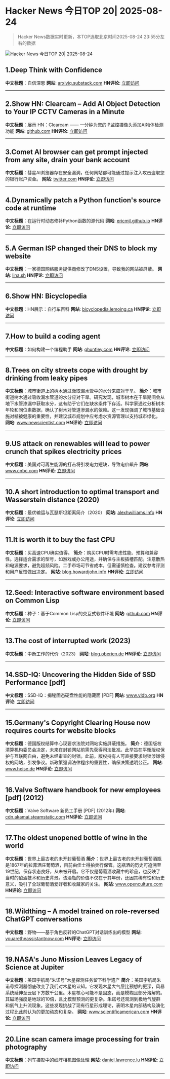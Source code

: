 # Hacker News 今日TOP 20| 2025-08-24

> Hacker News数据实时更新，本TOP选取北京时间2025-08-24 23:55分左右的数据

![Hacker News 今日TOP 20| 2025-08-24](https://img.chuhaix.com/2024/0910_imageFile-1665440404179-628424718_1725901191.png)

## 1.Deep Think with Confidence
**中文标题**：自信深思
**网站**:  <a href='https://arxiviq.substack.com/p/deep-think-with-confidence' target='_blank' rel='nofollow'>arxiviq.substack.com</a>
**HN评论**:  <a href='https://news.ycombinator.com/item?id=45004617&utm_source=www.chuhaix.com' target='_blank' rel='nofollow'>立即访问</a>

---

## 2.Show HN: Clearcam – Add AI Object Detection to Your IP CCTV Cameras in a Minute
**中文标题**：展示 HN：Clearcam —— 一分钟为您的IP监控摄像头添加AI物体检测功能
**网站**:  <a href='https://github.com/roryclear/clearcam' target='_blank' rel='nofollow'>github.com</a>
**HN评论**:  <a href='https://news.ycombinator.com/item?id=45003420&utm_source=www.chuhaix.com' target='_blank' rel='nofollow'>立即访问</a>

---

## 3.Comet AI browser can get prompt injected from any site, drain your bank account
**中文标题**：彗星AI浏览器存在安全漏洞，任何网站都可能通过提示注入攻击盗取您的银行账户资金。
**网站**:  <a href='https://twitter.com/zack_overflow/status/1959308058200551721' target='_blank' rel='nofollow'>twitter.com</a>
**HN评论**:  <a href='https://news.ycombinator.com/item?id=45004846&utm_source=www.chuhaix.com' target='_blank' rel='nofollow'>立即访问</a>

---

## 4.Dynamically patch a Python function's source code at runtime
**中文标题**：在运行时动态修补Python函数的源代码
**网站**:  <a href='https://ericmjl.github.io/blog/2025/8/23/wicked-python-trickery-dynamically-patch-a-python-functions-source-code-at-runtime/' target='_blank' rel='nofollow'>ericmjl.github.io</a>
**HN评论**:  <a href='https://news.ycombinator.com/item?id=45003750&utm_source=www.chuhaix.com' target='_blank' rel='nofollow'>立即访问</a>

---

## 5.A German ISP changed their DNS to block my website
**中文标题**：一家德国网络服务提供商修改了DNS设置，导致我的网站被屏蔽。
**网站**:  <a href='https://lina.sh/blog/telefonica-sabotages-me' target='_blank' rel='nofollow'>lina.sh</a>
**HN评论**:  <a href='https://news.ycombinator.com/item?id=45003033&utm_source=www.chuhaix.com' target='_blank' rel='nofollow'>立即访问</a>

---

## 6.Show HN: Bicyclopedia
**中文标题**：HN展示：自行车百科
**网站**:  <a href='https://bicyclopedia.lemoing.ca/' target='_blank' rel='nofollow'>bicyclopedia.lemoing.ca</a>
**HN评论**:  <a href='https://news.ycombinator.com/item?id=45003296&utm_source=www.chuhaix.com' target='_blank' rel='nofollow'>立即访问</a>

---

## 7.How to build a coding agent
**中文标题**：如何构建一个编程助手
**网站**:  <a href='https://ghuntley.com/agent/' target='_blank' rel='nofollow'>ghuntley.com</a>
**HN评论**:  <a href='https://news.ycombinator.com/item?id=45001051&utm_source=www.chuhaix.com' target='_blank' rel='nofollow'>立即访问</a>

---

## 8.Trees on city streets cope with drought by drinking from leaky pipes
**中文标题**：城市街道上的树木通过汲取漏水管中的水分来应对干旱。
**简介**：城市街道树木通过吸收漏水管道的水分应对干旱。研究发现，城市树木在干旱期间会从地下水管渗漏中获取水分，这有助于它们在缺水条件下存活。科学家通过分析树木年轮和同位素数据，确认了树木对管道渗漏水的依赖。这一发现强调了城市基础设施对植被健康的重要性，并建议城市规划中应考虑水资源管理以支持城市绿化。
**网站**:  <a href='https://www.newscientist.com/article/2487804-trees-on-city-streets-cope-with-drought-by-drinking-from-leaky-pipes/' target='_blank' rel='nofollow'>www.newscientist.com</a>
**HN评论**:  <a href='https://news.ycombinator.com/item?id=44986723&utm_source=www.chuhaix.com' target='_blank' rel='nofollow'>立即访问</a>

---

## 9.US attack on renewables will lead to power crunch that spikes electricity prices
**中文标题**：美国对可再生能源的打击将引发电力短缺，导致电价飙升
**网站**:  <a href='https://www.cnbc.com/2025/08/24/solar-wind-renewable-trump-tariff-utility-tax-credit-itc-ptc-obbb-electricity-price.html' target='_blank' rel='nofollow'>www.cnbc.com</a>
**HN评论**:  <a href='https://news.ycombinator.com/item?id=45004466&utm_source=www.chuhaix.com' target='_blank' rel='nofollow'>立即访问</a>

---

## 10.A short introduction to optimal transport and Wasserstein distance (2020)
**中文标题**：最优输运与瓦瑟斯坦距离简介（2020）
**网站**:  <a href='https://alexhwilliams.info/itsneuronalblog/2020/10/09/optimal-transport/' target='_blank' rel='nofollow'>alexhwilliams.info</a>
**HN评论**:  <a href='https://news.ycombinator.com/item?id=44979301&utm_source=www.chuhaix.com' target='_blank' rel='nofollow'>立即访问</a>

---

## 11.It is worth it to buy the fast CPU
**中文标题**：买高速CPU确实值得。
**简介**：购买CPU时需考虑性能、预算和兼容性。选择适合需求的型号，如游戏或办公用途，并确保与主板插槽匹配。注意散热和电源要求，避免超频风险。二手市场可节省成本，但需谨慎检查。建议参考评测和用户反馈做出决定。
**网站**:  <a href='https://blog.howardjohn.info/posts/buy-a-cpu/' target='_blank' rel='nofollow'>blog.howardjohn.info</a>
**HN评论**:  <a href='https://news.ycombinator.com/item?id=45001778&utm_source=www.chuhaix.com' target='_blank' rel='nofollow'>立即访问</a>

---

## 12.Seed: Interactive software environment based on Common Lisp
**中文标题**：种子：基于Common Lisp的交互式软件环境
**网站**:  <a href='https://github.com/phantomics/seed' target='_blank' rel='nofollow'>github.com</a>
**HN评论**:  <a href='https://news.ycombinator.com/item?id=45001979&utm_source=www.chuhaix.com' target='_blank' rel='nofollow'>立即访问</a>

---

## 13.The cost of interrupted work (2023)
**中文标题**：中断工作的代价（2023）
**网站**:  <a href='https://blog.oberien.de/2023/11/05/23-minutes-15-seconds.html' target='_blank' rel='nofollow'>blog.oberien.de</a>
**HN评论**:  <a href='https://news.ycombinator.com/item?id=44999373&utm_source=www.chuhaix.com' target='_blank' rel='nofollow'>立即访问</a>

---

## 14.SSD-IQ: Uncovering the Hidden Side of SSD Performance [pdf]
**中文标题**：SSD-IQ：揭秘固态硬盘性能的隐藏面 [PDF]
**网站**:  <a href='https://www.vldb.org/pvldb/vol18/p4295-haas.pdf' target='_blank' rel='nofollow'>www.vldb.org</a>
**HN评论**:  <a href='https://news.ycombinator.com/item?id=44985619&utm_source=www.chuhaix.com' target='_blank' rel='nofollow'>立即访问</a>

---

## 15.Germany's Copyright Clearing House now requires courts for website blocks
**中文标题**：德国版权结算中心现要求法院对网站实施屏蔽措施。
**简介**：德国版权清算机构委员会决定，未来在封锁网站前需先获得司法批准。此举旨在平衡版权保护与互联网自由，避免未经审查的封锁。此前，版权持有人可直接要求封锁涉嫌侵权的网站，引发争议。新政策强调法律程序的重要性，确保决策透明公正。
**网站**:  <a href='https://www.heise.de/en/news/Copyright-clearing-house-Committee-for-website-blocking-to-rely-on-judiciary-10490128.html' target='_blank' rel='nofollow'>www.heise.de</a>
**HN评论**:  <a href='https://news.ycombinator.com/item?id=45003602&utm_source=www.chuhaix.com' target='_blank' rel='nofollow'>立即访问</a>

---

## 16.Valve Software handbook for new employees [pdf] (2012)
**中文标题**：Valve Software 新员工手册 [PDF] (2012年)
**网站**:  <a href='https://cdn.akamai.steamstatic.com/apps/valve/Valve_NewEmployeeHandbook.pdf' target='_blank' rel='nofollow'>cdn.akamai.steamstatic.com</a>
**HN评论**:  <a href='https://news.ycombinator.com/item?id=45002301&utm_source=www.chuhaix.com' target='_blank' rel='nofollow'>立即访问</a>

---

## 17.The oldest unopened bottle of wine in the world
**中文标题**：世界上最古老的未开封葡萄酒
**简介**：世界上最古老的未开封葡萄酒瓶是1867年的拉菲酒庄葡萄酒，目前由佳士得拍卖行保管。这瓶酒的历史可追溯至19世纪，保存状态良好，从未被开启。它不仅是葡萄酒收藏中的珍品，也反映了当时的酿酒技术和历史背景。该酒瓶的价值不仅在于其年份，还因其稀有性和历史意义，吸引了全球葡萄酒爱好者和收藏家的关注。
**网站**:  <a href='https://www.openculture.com/2025/08/the-oldest-unopened-bottle-of-wine-in-the-world.html' target='_blank' rel='nofollow'>www.openculture.com</a>
**HN评论**:  <a href='https://news.ycombinator.com/item?id=44977956&utm_source=www.chuhaix.com' target='_blank' rel='nofollow'>立即访问</a>

---

## 18.Wildthing – A model trained on role-reversed ChatGPT conversations
**中文标题**：野物——基于角色反转的ChatGPT对话训练出的模型
**网站**:  <a href='https://youaretheassistantnow.com/' target='_blank' rel='nofollow'>youaretheassistantnow.com</a>
**HN评论**:  <a href='https://news.ycombinator.com/item?id=45001740&utm_source=www.chuhaix.com' target='_blank' rel='nofollow'>立即访问</a>

---

## 19.NASA's Juno Mission Leaves Legacy of Science at Jupiter
**中文标题**：美国宇航局“朱诺号”木星探测任务留下科学遗产
**简介**：美国宇航局朱诺号探测器彻底改变了我们对木星的认知。它发现木星大气层比预想的更深，风暴系统延伸至云层下方数千公里。木星核心可能不是固态，而是模糊且部分溶解的。其磁场强度是地球的10倍，且比模型预测的更复杂。朱诺号还观测到极地气旋群和氨气上升流现象。这些发现挑战了现有行星形成理论，表明木星内部结构及演化过程比此前认为的更加动态和复杂。
**网站**:  <a href='https://www.scientificamerican.com/article/how-nasas-juno-probe-changed-everything-we-know-about-jupiter/' target='_blank' rel='nofollow'>www.scientificamerican.com</a>
**HN评论**:  <a href='https://news.ycombinator.com/item?id=44971867&utm_source=www.chuhaix.com' target='_blank' rel='nofollow'>立即访问</a>

---

## 20.Line scan camera image processing for train photography
**中文标题**：列车摄影中的线阵相机图像处理
**网站**:  <a href='https://daniel.lawrence.lu/blog/y2025m09d21/' target='_blank' rel='nofollow'>daniel.lawrence.lu</a>
**HN评论**:  <a href='https://news.ycombinator.com/item?id=44996938&utm_source=www.chuhaix.com' target='_blank' rel='nofollow'>立即访问</a>

---

